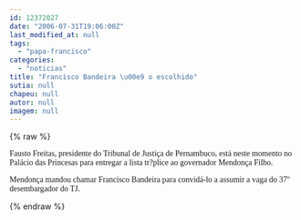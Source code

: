 ```yaml
---
id: 12372027
date: "2006-07-31T19:06:00Z"
last_modified_at: null
tags:
  - "papa-francisco"
categories:
  - "noticias"
title: "Francisco Bandeira \u00e9 o escolhido"
sutia: null
chapeu: null
autor: null
imagem: null
---
```

{% raw %}
<p><P><FONT face=Verdana>Fausto Freitas, presidente do Tribunal de Justiça de Pernambuco, está neste momento no Palácio das Princesas para entregar a lista tr?plice ao governador Mendonça Filho.</FONT></P></p>
<p><P><FONT face=Verdana>Mendonça mandou chamar Francisco Bandeira para convidá-lo a assumir a vaga do 37º desembargador do TJ.</FONT></P> </p>
{% endraw %}